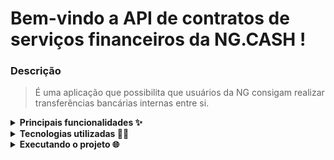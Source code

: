 # Bem-vindo a API de contratos de serviços financeiros da NG.CASH !

### Descrição
> É uma aplicação que possibilita que usuários da NG consigam realizar transferências bancárias internas entre si.


<details>
  <summary><strong>Principais funcionalidades ✨</strong></summary>

  > As principais responsabilidade desta API estão relacionadas a integração com o banco de dados, seguindo os princípios do REST, com as requisições feitas baseados nos *endpoints*:
  
  | Caminho | Responsabilidade |
  |---|---|
  | `/login` | Realizar *login* na aplicação para gerar o token de autenticação |
  | `/users` | Listar todos clientes cadastrados na aplicação |
  | `/users/:id` | Listar o cliente e seu saldo disponível na conta |
  | `/users/register` | Cadastrar novo cliente |
  | `/profile` | Listar o cliente e seu saldo disponível na conta baseado no `id` do token JWT |
  | `/profile/money-transfer` | Efetuar a transferência de dinheiro (`cash-out`) para outro cliente NG |
  | `/profile/transactions` | Listar todas transferências de dinheiro do cliente logado (`cash-out` e `cash-in`) |

  
</details>

<details>
  <summary><strong>Tecnologias utilizadas 👨‍💻</strong></summary>

  - [`TypeScript`](https://www.typescriptlang.org)
  - [`Node.js`](https://nodejs.org/)
  - [`Express`](https://expressjs.com/)
  - [`Docker`](https://www.docker.com/)
  - [`Typeorm`](https://typeorm.io/)
  - [`PostgreSQL`](https://www.postgresql.org/)
  - [`ESLint`](https://eslint.org/)
</details>

<details>
  <summary><strong>Executando o projeto 🌐</strong></summary>

  - É necessário ter o `Docker` e o [`Docker Compose`](https://docs.docker.com/compose) instalado em sua máquina.

  - Clone o projeto: `git clone git@github.com:gricar/ngcash-financial-bank.git`.

  - Entre na pasta do projeto: `cd ngcash-financial-bank/app`.
  
  - Execute o **script** no terminal para iniciar o Docker Compose: `docker-compose up -d --build`.
  
  - Entre na pasta do projeto: `cd backend`.

  - Instale as dependências: `npm install`.

  - Os contêineres estarão prontos e você poderá acessar o projeto em: http://localhost:3001

  - Para desligar os containers, utilize o script: `docker-compose down`
</details>
